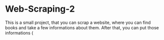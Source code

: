# Web-Scraping-2
This is a small project, that you can scrap a website, where you can find books and take a few informations about them.
After that, you can put those informations (
